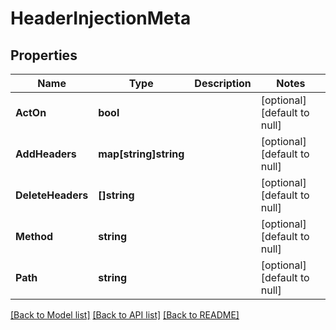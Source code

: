 # HeaderInjectionMeta

## Properties
Name | Type | Description | Notes
------------ | ------------- | ------------- | -------------
**ActOn** | **bool** |  | [optional] [default to null]
**AddHeaders** | **map[string]string** |  | [optional] [default to null]
**DeleteHeaders** | **[]string** |  | [optional] [default to null]
**Method** | **string** |  | [optional] [default to null]
**Path** | **string** |  | [optional] [default to null]

[[Back to Model list]](../README.md#documentation-for-models) [[Back to API list]](../README.md#documentation-for-api-endpoints) [[Back to README]](../README.md)

